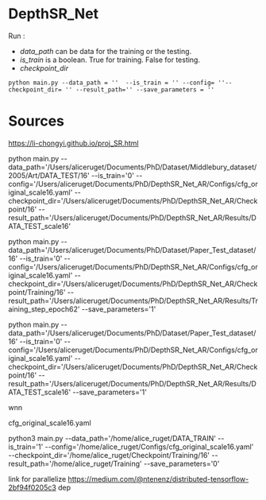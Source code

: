 # DepthSR_Net 

Run :

- *data_path* can be data for the training or the testing.
- *is_train* is a boolean. True for training. False for testing.
- *checkpoint_dir*

`python main.py --data_path = ''  --is_train = '' --config= ''--checkpoint_dir= '' --result_path='' --save_parameters = ''`

# Sources
https://li-chongyi.github.io/proj_SR.html


python main.py --data_path='/Users/aliceruget/Documents/PhD/Dataset/Middlebury_dataset/2005/Art/DATA_TEST/16' --is_train='0' --config='/Users/aliceruget/Documents/PhD/DepthSR_Net_AR/Configs/cfg_original_scale16.yaml' --checkpoint_dir='/Users/aliceruget/Documents/PhD/DepthSR_Net_AR/Checkpoint/16' --result_path='/Users/aliceruget/Documents/PhD/DepthSR_Net_AR/Results/DATA_TEST_scale16'

python main.py --data_path='/Users/aliceruget/Documents/PhD/Dataset/Paper_Test_dataset/16' --is_train='0' --config='/Users/aliceruget/Documents/PhD/DepthSR_Net_AR/Configs/cfg_original_scale16.yaml' --checkpoint_dir='/Users/aliceruget/Documents/PhD/DepthSR_Net_AR/Checkpoint/Training/16' --result_path='/Users/aliceruget/Documents/PhD/DepthSR_Net_AR/Results/Training_step_epoch62' --save_parameters='1'

python main.py --data_path='/Users/aliceruget/Documents/PhD/Dataset/Paper_Test_dataset/16' --is_train='0' --config='/Users/aliceruget/Documents/PhD/DepthSR_Net_AR/Configs/cfg_original_scale16.yaml' --checkpoint_dir='/Users/aliceruget/Documents/PhD/DepthSR_Net_AR/Checkpoint/16' --result_path='/Users/aliceruget/Documents/PhD/DepthSR_Net_AR/Results/DATA_TEST_scale16' --save_parameters='1'


wnn

cfg_original_scale16.yaml

python3 main.py --data_path='/home/alice_ruget/DATA_TRAIN' --is_train='1' --config='/home/alice_ruget/Configs/cfg_original_scale16.yaml' --checkpoint_dir='/home/alice_ruget/Checkpoint/Training/16' --result_path='/home/alice_ruget/Training'  --save_parameters='0'


link for parallelize 
https://medium.com/@ntenenz/distributed-tensorflow-2bf94f0205c3
dep